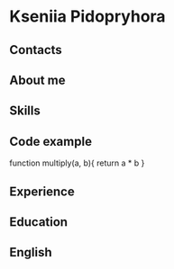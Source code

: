 # Kseniia Pidopryhora

## Contacts

## About me

## Skills

## Code example
function multiply(a, b){
return a * b
}

## Experience

## Education

## English
